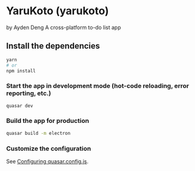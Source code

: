 # YaruKoto (yarukoto)

  
by Ayden Deng
A cross-platform to-do list app

## Install the dependencies
```bash
yarn
# or
npm install
```

### Start the app in development mode (hot-code reloading, error reporting, etc.)
```bash
quasar dev 
```


### Build the app for production
```bash
quasar build -m electron
```

### Customize the configuration
See [Configuring quasar.config.js](https://v2.quasar.dev/quasar-cli-vite/quasar-config-js).
